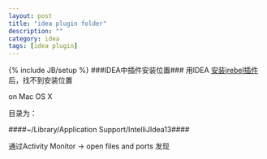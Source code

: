 ```yaml
---
layout: post
title: "idea plugin folder"
description: ""
category: idea
tags: [idea plugin]
---
```

{% include JB/setup %}
###IDEA中插件安装位置###
用IDEA [安装jrebel插件][install jrebel plugin]后，找不到安装位置

on Mac OS X

目录为：

####~/Library/Application Support/IntelliJIdea13####

通过Activity Monitor -> open files and ports 发现

[install jrebel plugin]:http://manuals.zeroturnaround.com/jrebel/ide/intellij.html 'idea 安装jrebel插件'
